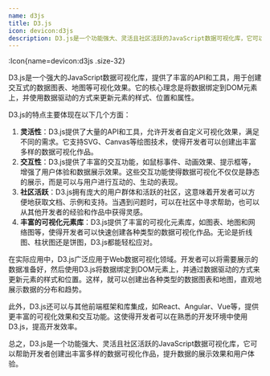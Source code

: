 ```yaml
---
name: d3js
title: D3.js
icon: devicon:d3js
description: D3.js是一个功能强大、灵活且社区活跃的JavaScript数据可视化库，它可以帮助开发者创建出丰富多样的数据可视化作品，提升数据的展示效果和用户体验。
---
```



:Icon{name=devicon:d3js .size-32}

D3.js是一个强大的JavaScript数据可视化库，提供了丰富的API和工具，用于创建交互式的数据图表、地图等可视化效果。它的核心理念是将数据绑定到DOM元素上，并使用数据驱动的方式来更新元素的样式、位置和属性。

D3.js的特点主要体现在以下几个方面：

1. **灵活性**：D3.js提供了大量的API和工具，允许开发者自定义可视化效果，满足不同的需求。它支持SVG、Canvas等绘图技术，使得开发者可以创建出丰富多样的数据可视化作品。
2. **交互性**：D3.js提供了丰富的交互功能，如鼠标事件、动画效果、提示框等，增强了用户体验和数据展示效果。这些交互功能使得数据可视化不仅仅是静态的展示，而是可以与用户进行互动的、生动的表现。
3. **社区活跃**：D3.js拥有庞大的用户群体和活跃的社区，这意味着开发者可以方便地获取文档、示例和支持。当遇到问题时，可以在社区中寻求帮助，也可以从其他开发者的经验和作品中获得灵感。
4. **丰富的可视化元素库**：D3.js提供了丰富的可视化元素库，如图表、地图和网络图等，使得开发者可以快速创建各种类型的数据可视化作品。无论是折线图、柱状图还是饼图，D3.js都能轻松应对。

在实际应用中，D3.js广泛应用于Web数据可视化领域。开发者可以将需要展示的数据准备好，然后使用D3.js将数据绑定到DOM元素上，并通过数据驱动的方式来更新元素的样式和位置。这样，就可以创建出各种类型的数据图表和地图，直观地展示数据的分布和趋势。

此外，D3.js还可以与其他前端框架和库集成，如React、Angular、Vue等，提供更丰富的可视化效果和交互功能。这使得开发者可以在熟悉的开发环境中使用D3.js，提高开发效率。

总之，D3.js是一个功能强大、灵活且社区活跃的JavaScript数据可视化库，它可以帮助开发者创建出丰富多样的数据可视化作品，提升数据的展示效果和用户体验。